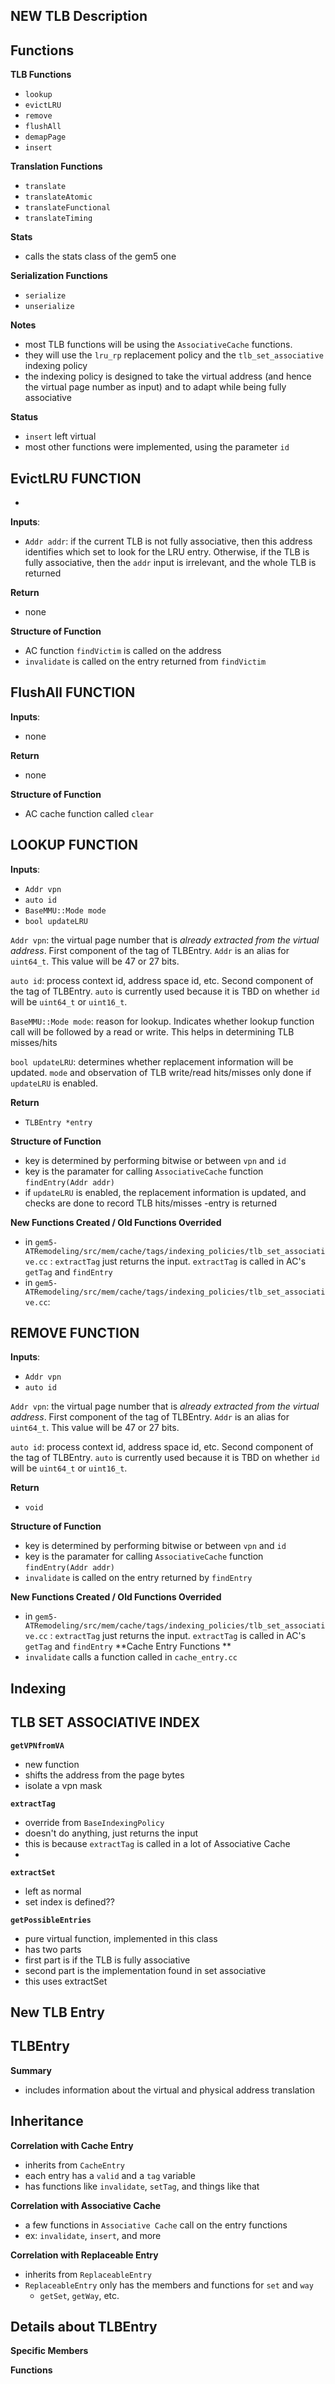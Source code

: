 **NEW TLB Description**
--

**Functions**
--

**TLB Functions**
- `lookup`
- `evictLRU`
- `remove`
- `flushAll`
- `demapPage`
- `insert`

**Translation Functions**
- `translate`
- `translateAtomic`
- `translateFunctional`
- `translateTiming`

**Stats**
- calls the stats class of the gem5 one

**Serialization Functions**
- `serialize`
- `unserialize`


**Notes**
- most TLB functions will be using the `AssociativeCache` functions.
- they will use the `lru_rp` replacement policy and the `tlb_set_associative` indexing policy
- the indexing policy is designed to take the virtual address (and hence the virtual page number as input) and to adapt while being fully associative

**Status**
- `insert` left virtual
- most other functions were implemented, using the parameter `id`


**EvictLRU FUNCTION**
--
-

**Inputs**:
- `Addr addr`: if the current TLB is not fully associative, then this address identifies which set to look for the LRU entry. Otherwise, if the TLB is fully associative, then the `addr` input is irrelevant, and the whole TLB is returned

**Return**
- none

**Structure of Function**
- AC function `findVictim` is called on the address
- `invalidate` is called on the entry returned from `findVictim`

**FlushAll FUNCTION**
-

**Inputs**:
- none

**Return**
- none

**Structure of Function**
- AC cache function called `clear`


**LOOKUP FUNCTION**
--


**Inputs**:
- `Addr vpn`
- `auto id`
- `BaseMMU::Mode mode`
- `bool updateLRU`


`Addr vpn`: the virtual page number that is *already extracted from the virtual address*. First component of the tag of TLBEntry. `Addr` is an alias for `uint64_t`. This value will be  47 or 27 bits.

`auto id`: process context id, address space id, etc. Second component of the tag of TLBEntry. `auto` is currently used because it is TBD on whether `id` will be `uint64_t` or `uint16_t`.


`BaseMMU::Mode mode`: reason for lookup. Indicates whether lookup function call will be followed by a read or write. This helps in determining TLB misses/hits

`bool updateLRU`: determines whether replacement information will be updated. `mode` and observation of TLB write/read hits/misses only done if `updateLRU` is enabled.

**Return**
- `TLBEntry *entry`

**Structure of Function**
- key is determined by performing bitwise or between `vpn` and `id`
- key is the paramater for calling `AssociativeCache` function `findEntry(Addr addr)`
- if `updateLRU` is enabled, the replacement information is updated, and checks are done to record TLB hits/misses
-entry is returned

**New Functions Created / Old Functions Overrided**
 - in `gem5-ATRemodeling/src/mem/cache/tags/indexing_policies/tlb_set_associative.cc` :
 `extractTag` just returns the input. `extractTag` is called in AC's `getTag` and `findEntry`
 - in  `gem5-ATRemodeling/src/mem/cache/tags/indexing_policies/tlb_set_associative.cc`:



**REMOVE FUNCTION**
-

**Inputs**:
- `Addr vpn`
- `auto id`

`Addr vpn`: the virtual page number that is *already extracted from the virtual address*. First component of the tag of TLBEntry. `Addr` is an alias for `uint64_t`. This value will be  47 or 27 bits.

`auto id`: process context id, address space id, etc. Second component of the tag of TLBEntry. `auto` is currently used because it is TBD on whether `id` will be `uint64_t` or `uint16_t`.

**Return**
- `void`

**Structure of Function**
- key is determined by performing bitwise or between `vpn` and `id`
- key is the paramater for calling `AssociativeCache` function `findEntry(Addr addr)`
- `invalidate` is called on the entry returned by `findEntry`


**New Functions Created / Old Functions Overrided**
 - in `gem5-ATRemodeling/src/mem/cache/tags/indexing_policies/tlb_set_associative.cc` :
 `extractTag` just returns the input. `extractTag` is called in AC's `getTag` and `findEntry`
**Cache Entry Functions **
- `invalidate` calls a function called in `cache_entry.cc`

**Indexing**
--

**TLB SET ASSOCIATIVE INDEX**
--
**`getVPNfromVA`**
- new function
- shifts the address from the page bytes
- isolate a vpn mask

**`extractTag`**
- override from `BaseIndexingPolicy`
- doesn't do anything, just returns the input
- this is because `extractTag` is called in a lot of Associative Cache
-

**`extractSet`**
- left as normal
- set index is defined??

**`getPossibleEntries`**
- pure virtual function, implemented in this class
- has two parts
- first part is if the TLB is fully associative
- second part is the implementation found in set associative
- this uses extractSet


**New TLB Entry**
--
**TLBEntry**
--
**Summary**
- includes information about the virtual and physical address translation

**Inheritance**
---
**Correlation with Cache Entry**
- inherits from `CacheEntry`
- each entry has a `valid` and a `tag` variable
- has functions like `invalidate`, `setTag`, and things like that

**Correlation with Associative Cache**
- a few functions in `Associative Cache` call on the entry functions
- ex: `invalidate`, `insert`, and more

**Correlation with Replaceable Entry**
- inherits from `ReplaceableEntry`
- `ReplaceableEntry` only has the members and functions for `set` and `way`
    - `getSet`, `getWay`, etc.

**Details about TLBEntry**
--
**Specific Members**

**Functions**
